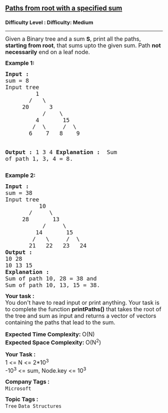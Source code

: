 <h2><a href="https://www.geeksforgeeks.org/problems/paths-from-root-with-a-specified-sum/1?page=3&category=Tree,Binary%20Search%20Tree&company=Amazon,Microsoft,Google&difficulty=Medium,Hard&sortBy=submissions">Paths from root with a specified sum</a></h2><h3>Difficulty Level : Difficulty: Medium</h3><hr><div class="problems_problem_content__Xm_eO"><p><span style="font-size: 18px;">Given a Binary tree and a sum&nbsp;<strong>S</strong>, print all the paths, <strong>starting from root</strong>, that sums upto the given sum. Path <strong>not necessarily</strong>&nbsp;end on a leaf node.</span></p>
<p><strong><span style="font-size: 18px;">Example 1:</span></strong></p>
<pre><span style="font-size: 18px;"><strong>Input : </strong>
sum = 8
Input tree
         1
       /   \
     20      3
           /    \
         4       15   
        /  \     /  \
       6    7   8    9      

<strong>Output :</strong>
1 3 4
<strong>Explanation : </strong>
Sum of path 1, 3, 4 = 8.</span></pre>
<p><strong><span style="font-size: 18px;">Example 2:</span></strong></p>
<pre><span style="font-size: 18px;"><strong>Input : </strong>
sum = 38<br>Input tree
          10
       /     \
     28       13
           /     \
         14       15
        /   \     /  \
       21   22   23   24
<strong>Output :</strong>
10 28
10 13 15  
<strong>Explanation :</strong>
Sum of path 10, 28 = 38 and
Sum of path 10, 13, 15 = 38.</span></pre>
<div><strong><span style="font-size: 18px;">Your task :</span></strong></div>
<div><span style="font-size: 18px;">You don't have to read input or print anything. Your task is to complete the function <strong>printPaths()</strong> that takes the root of the tree and sum as input and returns a vector of vectors containing the paths that lead to the sum.</span></div>
<div>&nbsp;</div>
<div><strong><span style="font-size: 18px;">Expected Time Complexity: </span></strong><span style="font-size: 18px;">O(N)</span></div>
<div><strong><span style="font-size: 18px;">Expected Space Complexity: </span></strong><span style="font-size: 18px;">O(N<sup>2</sup>)</span></div>
<div>&nbsp;</div>
<div><strong><span style="font-size: 18px;">Your Task :</span></strong></div>
<div><span style="font-size: 18px;">1 &lt;= N &lt;= 2*10<sup>3</sup></span></div>
<div><span style="font-size: 18px;">-10<sup>3</sup>&nbsp;&lt;= sum, Node.key &lt;= 10<sup>3</sup></span></div></div><p><span style=font-size:18px><strong>Company Tags : </strong><br><code>Microsoft</code>&nbsp;<br><p><span style=font-size:18px><strong>Topic Tags : </strong><br><code>Tree</code>&nbsp;<code>Data Structures</code>&nbsp;